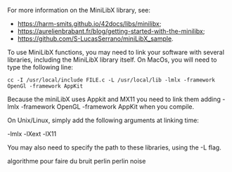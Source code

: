 For more information on the MiniLibX library, see:
* <https://harm-smits.github.io/42docs/libs/minilibx>;
* <https://aurelienbrabant.fr/blog/getting-started-with-the-minilibx>;
* <https://github.com/S-LucasSerrano/miniLibX_sample>.

To  use  MiniLibX  functions,  you  may  need  to  link  your  software with several libraries, including the MiniLibX library itself. On MacOs, you will need to type the following line:

    cc -I /usr/local/include FILE.c -L /usr/local/lib -lmlx -framework OpenGl -framework AppKit

Because the miniLibX uses Appkit and MX11 you need to link them adding -lmlx -framework OpenGL -framework AppKit when you compile.

On Unix/Linux, simply add the following arguments at linking time:

-lmlx -lXext -lX11

You may also need to specify the path to these libraries, using the -L flag.

algorithme pour faire du bruit perlin perlin noise